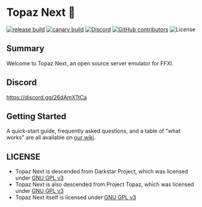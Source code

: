# Topaz Next 💎

[![release build](https://img.shields.io/github/workflow/status/topaz-next/topaz/build/release?label=release)](https://github.com/topaz-next/topaz/actions?query=workflow%3Abuild+branch%3Arelease)
[![canary build](https://img.shields.io/github/workflow/status/topaz-next/topaz/build/canary?label=canary)](https://github.com/topaz-next/topaz/actions?query=workflow%3Abuild+branch%3Acanary)
[![Discord](https://img.shields.io/discord/785766425829572608.svg?label=discord&logo=discord)](https://discord.gg/YvM9mDHGKb)
[![GitHub contributors](https://img.shields.io/github/contributors/topaz-next/topaz.svg)](https://GitHub.com/topaz-next/topaz/graphs/contributors/)
![License](https://img.shields.io/github/license/topaz-next/topaz)

## Summary
Welcome to Topaz Next, an open source server emulator for FFXI.

## Discord
https://discord.gg/26dAmXTtCa

## Getting Started

A quick-start guide, frequently asked questions, and a table of "what works" are all available on [our wiki](https://github.com/topaz-next/topaz/wiki).

## LICENSE

- Topaz Next is descended from Darkstar Project, which was licensed under [GNU GPL v3](https://github.com/topaz-next/topaz/blob/release/LICENSE)
- Topaz Next is also descended from Project Topaz, which was licensed under [GNU GPL v3](https://github.com/topaz-next/topaz/blob/release/LICENSE)
- Topaz Next itself is licensed under [GNU GPL v3](https://github.com/topaz-next/topaz/blob/release/LICENSE)
